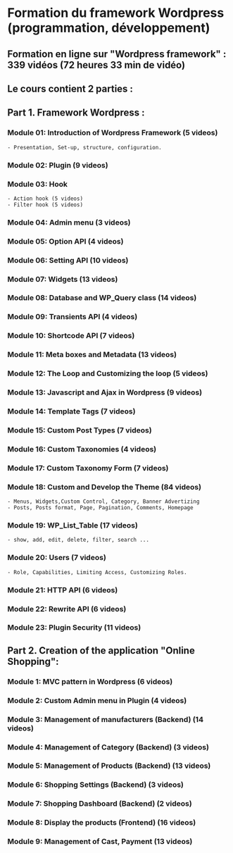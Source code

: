 # Formation du framework Wordpress (programmation, développement)

## Formation en ligne sur "Wordpress framework" : 339 vidéos (72 heures 33 min de vidéo)

## Le cours contient 2 parties :

## Part 1. Framework Wordpress : 
### Module 01: Introduction of Wordpress Framework (5 videos)
    - Presentation, Set-up, structure, configuration.
### Module 02: Plugin (9 videos)
### Module 03: Hook
    - Action hook (5 videos)
    - Filter hook (5 videos)
### Module 04: Admin menu (3 videos)
### Module 05: Option API (4 videos)
### Module 06: Setting API (10 videos)
### Module 07: Widgets (13 videos)
### Module 08: Database and WP_Query class (14 videos)
### Module 09: Transients API (4 videos)
### Module 10: Shortcode API (7 videos)
### Module 11: Meta boxes and Metadata (13 videos)
### Module 12: The Loop and Customizing the loop (5 videos)
### Module 13: Javascript and Ajax in Wordpress (9 videos) 
### Module 14: Template Tags (7 videos)
### Module 15: Custom Post Types (7 videos)
### Module 16: Custom Taxonomies (4 videos)
### Module 17: Custom Taxonomy Form (7 videos)
### Module 18: Custom and Develop the Theme (84 videos)
    - Menus, Widgets,Custom Control, Category, Banner Advertizing
    - Posts, Posts format, Page, Pagination, Comments, Homepage  
### Module 19: WP_List_Table (17 videos)
    - show, add, edit, delete, filter, search ...
### Module 20: Users (7 videos)
    - Role, Capabilities, Limiting Access, Customizing Roles.
### Module 21: HTTP API (6 videos)
### Module 22: Rewrite API (6 videos)
### Module 23: Plugin Security (11 videos)

## Part 2. Creation of the application "Online Shopping":
### Module 1: MVC pattern in Wordpress (6 videos)
### Module 2: Custom Admin menu in Plugin (4 videos)
### Module 3: Management of manufacturers (Backend) (14 videos)
### Module 4: Management of Category (Backend) (3 videos)
### Module 5: Management of Products (Backend) (13 videos)
### Module 6: Shopping Settings (Backend) (3 videos)
### Module 7: Shopping Dashboard (Backend) (2 videos)
### Module 8: Display the products (Frontend) (16 videos)
### Module 9: Management of Cast, Payment (13 videos)



